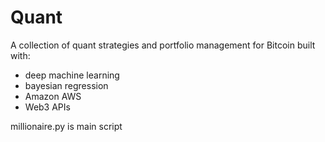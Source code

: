 # Quant
A collection of quant strategies and portfolio management for Bitcoin built with:
  - deep machine learning
  - bayesian regression
  - Amazon AWS
  - Web3 APIs

millionaire.py is main script



